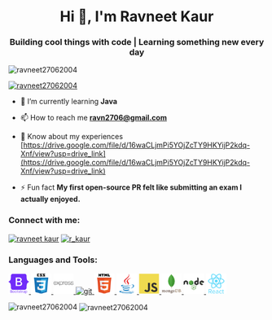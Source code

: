 <h1 align="center">Hi 👋, I'm Ravneet Kaur</h1>
<h3 align="center">Building cool things with code | Learning something new every day</h3>

<p align="left"> <img src="https://komarev.com/ghpvc/?username=ravneet27062004&label=Profile%20views&color=0e75b6&style=flat" alt="ravneet27062004" /> </p>

<p align="left"> <a href="https://github.com/ryo-ma/github-profile-trophy"><img src="https://github-profile-trophy.vercel.app/?username=ravneet27062004" alt="ravneet27062004" /></a> </p>

- 🌱 I’m currently learning **Java**

- 📫 How to reach me **ravn2706@gmail.com**

- 📄 Know about my experiences [https://drive.google.com/file/d/16waCLjmPi5YOjZcTY9HKYijP2kdq-Xnf/view?usp=drive_link](https://drive.google.com/file/d/16waCLjmPi5YOjZcTY9HKYijP2kdq-Xnf/view?usp=drive_link)

- ⚡ Fun fact **My first open-source PR felt like submitting an exam I actually enjoyed.**

<h3 align="left">Connect with me:</h3>
<p align="left">
<a href="https://linkedin.com/in/ravneet kaur" target="blank"><img align="center" src="https://raw.githubusercontent.com/rahuldkjain/github-profile-readme-generator/master/src/images/icons/Social/linked-in-alt.svg" alt="ravneet kaur" height="30" width="40" /></a>
<a href="https://instagram.com/_r_kaur" target="blank"><img align="center" src="https://raw.githubusercontent.com/rahuldkjain/github-profile-readme-generator/master/src/images/icons/Social/instagram.svg" alt="r_kaur" height="30" width="40" /></a>
</p>

<h3 align="left">Languages and Tools:</h3>
<p align="left"> <a href="https://getbootstrap.com" target="_blank" rel="noreferrer"> <img src="https://raw.githubusercontent.com/devicons/devicon/master/icons/bootstrap/bootstrap-plain-wordmark.svg" alt="bootstrap" width="40" height="40"/> </a> <a href="https://www.w3schools.com/css/" target="_blank" rel="noreferrer"> <img src="https://raw.githubusercontent.com/devicons/devicon/master/icons/css3/css3-original-wordmark.svg" alt="css3" width="40" height="40"/> </a> <a href="https://expressjs.com" target="_blank" rel="noreferrer"> <img src="https://raw.githubusercontent.com/devicons/devicon/master/icons/express/express-original-wordmark.svg" alt="express" width="40" height="40"/> </a> <a href="https://git-scm.com/" target="_blank" rel="noreferrer"> <img src="https://www.vectorlogo.zone/logos/git-scm/git-scm-icon.svg" alt="git" width="40" height="40"/> </a> <a href="https://www.w3.org/html/" target="_blank" rel="noreferrer"> <img src="https://raw.githubusercontent.com/devicons/devicon/master/icons/html5/html5-original-wordmark.svg" alt="html5" width="40" height="40"/> </a> <a href="https://www.java.com" target="_blank" rel="noreferrer"> <img src="https://raw.githubusercontent.com/devicons/devicon/master/icons/java/java-original.svg" alt="java" width="40" height="40"/> </a> <a href="https://developer.mozilla.org/en-US/docs/Web/JavaScript" target="_blank" rel="noreferrer"> <img src="https://raw.githubusercontent.com/devicons/devicon/master/icons/javascript/javascript-original.svg" alt="javascript" width="40" height="40"/> </a> <a href="https://www.mongodb.com/" target="_blank" rel="noreferrer"> <img src="https://raw.githubusercontent.com/devicons/devicon/master/icons/mongodb/mongodb-original-wordmark.svg" alt="mongodb" width="40" height="40"/> </a> <a href="https://nodejs.org" target="_blank" rel="noreferrer"> <img src="https://raw.githubusercontent.com/devicons/devicon/master/icons/nodejs/nodejs-original-wordmark.svg" alt="nodejs" width="40" height="40"/> </a> <a href="https://reactjs.org/" target="_blank" rel="noreferrer"> <img src="https://raw.githubusercontent.com/devicons/devicon/master/icons/react/react-original-wordmark.svg" alt="react" width="40" height="40"/> </a> </p>

<p><img align="left" src="https://github-readme-stats.vercel.app/api/top-langs?username=ravneet27062004&show_icons=true&locale=en&layout=compact" alt="ravneet27062004" /></p>

<p>&nbsp;<img align="center" src="https://github-readme-stats.vercel.app/api?username=ravneet27062004&show_icons=true&locale=en" alt="ravneet27062004" /></p>


